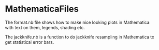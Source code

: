 # MathematicaFiles

The format.nb file shows how to make nice looking plots in Mathematica with text on them, legends, shading etc. 

The jackknife.nb is a function to do jackknife resampling in Mathematica to get statistical error bars.
